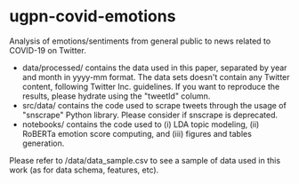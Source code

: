 ugpn-covid-emotions
==============================

Analysis of emotions/sentiments from general public to news related to COVID-19 on Twitter.

- data/processed/ contains the data used in this paper, separated by year and month in yyyy-mm format. The data sets doesn't contain any Twitter content, following Twitter Inc. guidelines. If you want to reproduce the results, please hydrate using the "tweetId" column.
- src/data/ contains the code used to scrape tweets through the usage of "snscrape" Python library. Please consider if snscrape is deprecated.
- notebooks/ contains the code used to (i) LDA topic modeling, (ii) RoBERTa emotion score computing, and (iii) figures and tables generation. 

Please refer to /data/data_sample.csv to see a sample of data used in this work (as for data schema, features, etc).
